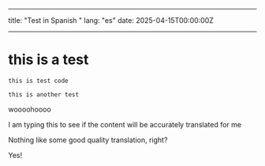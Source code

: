 ------

title: "Test in Spanish "
lang: "es" 
date: 2025-04-15T00:00:00Z

------



# this is a test 
```
this is test code
```

`this is another test` 


woooohoooo

I am typing this to see if the content will be accurately translated for me 


Nothing like some good quality translation, right?

Yes!
